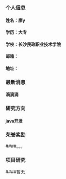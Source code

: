 ### 个人信息
#### 姓名：廖y
#### 学历：大专
#### 学校：长沙民政职业技术学院
#### 邮箱：
#### 地址：
### 最新消息 
#### 滴滴滴
### 研究方向
#### java开发
### 荣誉奖励
####。。。
### 项目研究
####暂无
